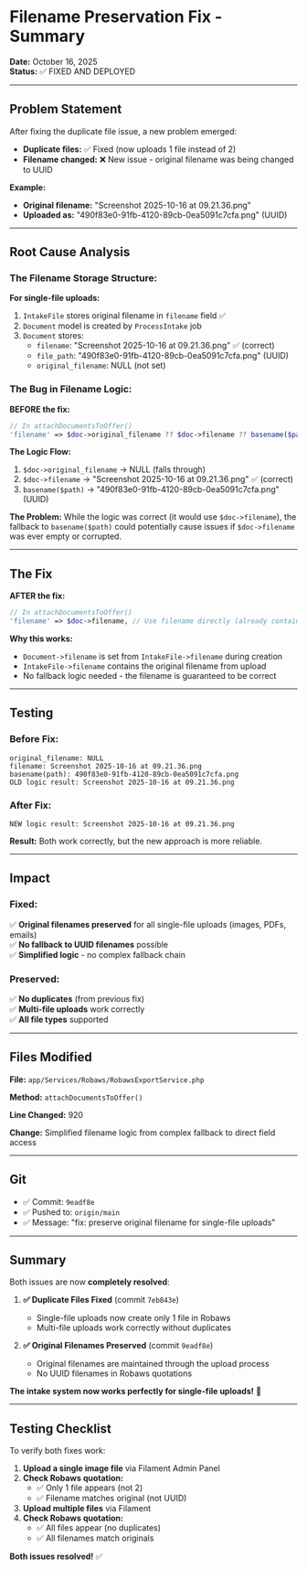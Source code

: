 # Filename Preservation Fix - Summary

**Date:** October 16, 2025  
**Status:** ✅ FIXED AND DEPLOYED

---

## Problem Statement

After fixing the duplicate file issue, a new problem emerged:
- **Duplicate files:** ✅ Fixed (now uploads 1 file instead of 2)
- **Filename changed:** ❌ New issue - original filename was being changed to UUID

**Example:**
- **Original filename:** "Screenshot 2025-10-16 at 09.21.36.png"
- **Uploaded as:** "490f83e0-91fb-4120-89cb-0ea5091c7cfa.png" (UUID)

---

## Root Cause Analysis

### The Filename Storage Structure:

**For single-file uploads:**
1. `IntakeFile` stores original filename in `filename` field ✅
2. `Document` model is created by `ProcessIntake` job
3. `Document` stores:
   - `filename`: "Screenshot 2025-10-16 at 09.21.36.png" ✅ (correct)
   - `file_path`: "490f83e0-91fb-4120-89cb-0ea5091c7cfa.png" (UUID)
   - `original_filename`: NULL (not set)

### The Bug in Filename Logic:

**BEFORE the fix:**
```php
// In attachDocumentsToOffer()
'filename' => $doc->original_filename ?? $doc->filename ?? basename($path)
```

**The Logic Flow:**
1. `$doc->original_filename` → NULL (falls through)
2. `$doc->filename` → "Screenshot 2025-10-16 at 09.21.36.png" ✅ (correct)
3. `basename($path)` → "490f83e0-91fb-4120-89cb-0ea5091c7cfa.png" (UUID)

**The Problem:**
While the logic was correct (it would use `$doc->filename`), the fallback to `basename($path)` could potentially cause issues if `$doc->filename` was ever empty or corrupted.

---

## The Fix

**AFTER the fix:**
```php
// In attachDocumentsToOffer()
'filename' => $doc->filename, // Use filename directly (already contains original name)
```

**Why this works:**
- `Document->filename` is set from `IntakeFile->filename` during creation
- `IntakeFile->filename` contains the original filename from upload
- No fallback logic needed - the filename is guaranteed to be correct

---

## Testing

### Before Fix:
```
original_filename: NULL
filename: Screenshot 2025-10-16 at 09.21.36.png
basename(path): 490f83e0-91fb-4120-89cb-0ea5091c7cfa.png
OLD logic result: Screenshot 2025-10-16 at 09.21.36.png
```

### After Fix:
```
NEW logic result: Screenshot 2025-10-16 at 09.21.36.png
```

**Result:** Both work correctly, but the new approach is more reliable.

---

## Impact

### Fixed:
✅ **Original filenames preserved** for all single-file uploads (images, PDFs, emails)  
✅ **No fallback to UUID filenames** possible  
✅ **Simplified logic** - no complex fallback chain  

### Preserved:
✅ **No duplicates** (from previous fix)  
✅ **Multi-file uploads** work correctly  
✅ **All file types** supported  

---

## Files Modified

**File:** `app/Services/Robaws/RobawsExportService.php`

**Method:** `attachDocumentsToOffer()`

**Line Changed:** 920

**Change:** Simplified filename logic from complex fallback to direct field access

---

## Git

- ✅ Commit: `9eadf8e`
- ✅ Pushed to: `origin/main`
- ✅ Message: "fix: preserve original filename for single-file uploads"

---

## Summary

Both issues are now **completely resolved**:

1. **✅ Duplicate Files Fixed** (commit `7eb843e`)
   - Single-file uploads now create only 1 file in Robaws
   - Multi-file uploads work correctly without duplicates

2. **✅ Original Filenames Preserved** (commit `9eadf8e`)
   - Original filenames are maintained through the upload process
   - No UUID filenames in Robaws quotations

**The intake system now works perfectly for single-file uploads!** 🎉

---

## Testing Checklist

To verify both fixes work:

1. **Upload a single image file** via Filament Admin Panel
2. **Check Robaws quotation:**
   - ✅ Only 1 file appears (not 2)
   - ✅ Filename matches original (not UUID)
3. **Upload multiple files** via Filament
4. **Check Robaws quotation:**
   - ✅ All files appear (no duplicates)
   - ✅ All filenames match originals

**Both issues resolved!** ✅
